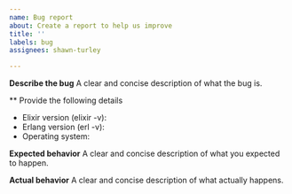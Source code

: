 ```yaml
---
name: Bug report
about: Create a report to help us improve
title: ''
labels: bug
assignees: shawn-turley

---
```


**Describe the bug**
A clear and concise description of what the bug is.

** Provide the following details

- Elixir version (elixir -v):
- Erlang version (erl -v):
- Operating system:

**Expected behavior**
A clear and concise description of what you expected to happen.

**Actual behavior**
A clear and concise description of what actually happens.